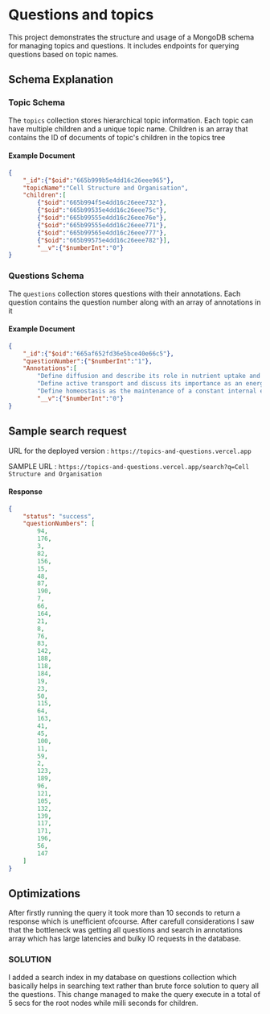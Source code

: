 # Questions and topics

This project demonstrates the structure and usage of a MongoDB schema for managing topics and questions. It includes endpoints for querying questions based on topic names.

## Schema Explanation

### Topic Schema

The `topics` collection stores hierarchical topic information. Each topic can have multiple children and a unique topic name. Children is an array that contains the ID of documents of topic's children in the topics tree

#### Example Document

```json
{
    "_id":{"$oid":"665b999b5e4dd16c26eee965"},
    "topicName":"Cell Structure and Organisation",
    "children":[
        {"$oid":"665b994f5e4dd16c26eee732"},
        {"$oid":"665b99535e4dd16c26eee75c"},
        {"$oid":"665b99555e4dd16c26eee76e"},
        {"$oid":"665b99555e4dd16c26eee771"},
        {"$oid":"665b99565e4dd16c26eee777"},
        {"$oid":"665b99575e4dd16c26eee782"}],
        "__v":{"$numberInt":"0"}
}
```
### Questions Schema

The `questions` collection stores questions with their annotations. Each question contains the question number along with an array of annotations in it

#### Example Document

```json
{
    "_id":{"$oid":"665af652fd36e5bce40e66c5"},
    "questionNumber":{"$numberInt":"1"},
    "Annotations":[
        "Define diffusion and describe its role in nutrient uptake and gaseous exchange in plants and humans",
        "Define active transport and discuss its importance as an energy-consuming process by which substances are transported against a concentration gradient, as in ion uptake by root hairs and uptake of glucose by cells in the villi",
        "Define homeostasis as the maintenance of a constant internal environment"],
        "__v":{"$numberInt":"0"}
}
```

## Sample search request

URL for the deployed version : `https://topics-and-questions.vercel.app`

SAMPLE URL : `https://topics-and-questions.vercel.app/search?q=Cell Structure and Organisation`
#### Response
```json
{
    "status": "success",
    "questionNumbers": [
        94,
        176,
        3,
        82,
        156,
        15,
        48,
        87,
        190,
        7,
        66,
        164,
        21,
        8,
        76,
        83,
        142,
        188,
        118,
        184,
        19,
        23,
        50,
        115,
        64,
        163,
        41,
        45,
        100,
        11,
        59,
        2,
        123,
        189,
        96,
        121,
        105,
        132,
        139,
        117,
        171,
        196,
        56,
        147
    ]
}
```

## Optimizations

After firstly running the query it took more than 10 seconds to return a response which is unefficient ofcourse. After carefull considerations I saw that the bottleneck was getting all questions and search in annotations array which has large latencies and bulky IO requests in the database.

### SOLUTION

I added a search index in my database on questions collection which basically helps in searching text rather than brute force solution to query all the questions.
This change managed to make the query execute in a total of 5 secs for the root nodes while milli seconds for children.
